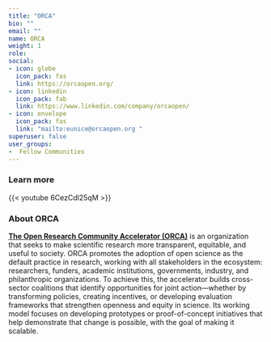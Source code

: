 ```yaml
---
title: "ORCA"
bio: ""
email: ""
name: ORCA
weight: 1
role: 
social:
- icon: globe
  icon_pack: fas
  link: https://orcaopen.org/
- icon: linkedin
  icon_pack: fab
  link: https://www.linkedin.com/company/orcaopen/
- icon: envelope
  icon_pack: fas
  link: "mailto:eunice@orcaopen.org "
superuser: false
user_groups:
-  Fellow Communities
---
```


### Learn more

{{< youtube 6CezCdl25qM >}} 

### About ORCA

**[The Open Research Community Accelerator (ORCA)](https://orcaopen.org/)** is an organization that seeks to make scientific research more transparent, equitable, and useful to society. ORCA promotes the adoption of open science as the default practice in research, working with all stakeholders in the ecosystem: researchers, funders, academic institutions, governments, industry, and philanthropic organizations.
To achieve this, the accelerator builds cross-sector coalitions that identify opportunities for joint action—whether by transforming policies, creating incentives, or developing evaluation frameworks that strengthen openness and equity in science.
Its working model focuses on developing prototypes or proof-of-concept initiatives that help demonstrate that change is possible, with the goal of making it scalable.


